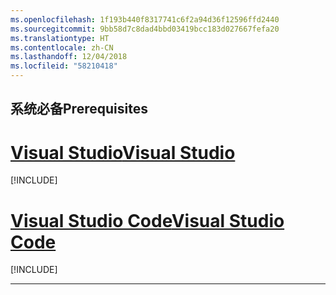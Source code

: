 ```yaml
---
ms.openlocfilehash: 1f193b440f8317741c6f2a94d36f12596ffd2440
ms.sourcegitcommit: 9bb58d7c8dad4bbd03419bcc183d027667fefa20
ms.translationtype: HT
ms.contentlocale: zh-CN
ms.lasthandoff: 12/04/2018
ms.locfileid: "58210418"
---
```

## <a name="prerequisites"></a><span data-ttu-id="0e0a8-101">系统必备</span><span class="sxs-lookup"><span data-stu-id="0e0a8-101">Prerequisites</span></span>

# <a name="visual-studiotabvisual-studio"></a>[<span data-ttu-id="0e0a8-102">Visual Studio</span><span class="sxs-lookup"><span data-stu-id="0e0a8-102">Visual Studio</span></span>](#tab/visual-studio)

[!INCLUDE[](~/includes/net-core-prereqs-vs-2.2.md)]

# <a name="visual-studio-codetabvisual-studio-code"></a>[<span data-ttu-id="0e0a8-103">Visual Studio Code</span><span class="sxs-lookup"><span data-stu-id="0e0a8-103">Visual Studio Code</span></span>](#tab/visual-studio-code)

[!INCLUDE[](~/includes/net-core-prereqs-vsc-2.2.md)]

---